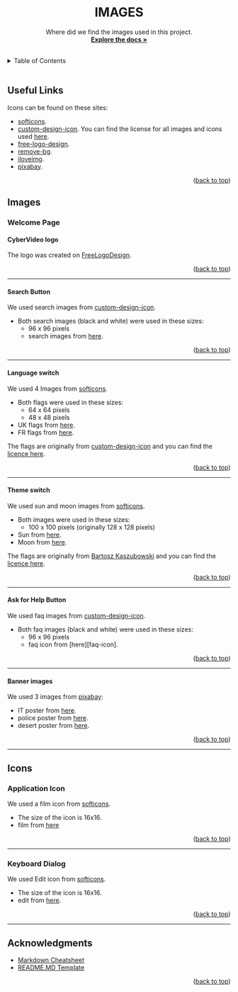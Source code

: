 <div id="top"></div>

<!-- TITLE -->
<div align="center">
<h1 align="center">IMAGES</h1>
  <p align="center">
Where did we find the images used in this project.
<br />
    <a href="https://github.com/MathysC/CyberVideo/tree/master/Docs"><strong>Explore the docs »</strong></a>
    <br />
    <br />
  </p>
</div>

 <!-- TABLE OF CONTENTS -->
 <details>
  <summary>Table of Contents</summary>
  <ol>
    <li><a href="#useful-links">Useful links</a></li>
    <li> <a href="#others">Images</a>
      <ul>
        <li> 
          <a href="#welcome-page">Welcome Page</a>
            <ul>
              <li><a href="#cybervideo-logo">CyberVideo Logo</a></li>
              <li><a href="#search-button">Search Button</a></li>
              <li><a href="#language-switch">Language switch</a></li>
             <li><a href="#theme-switch">Theme switch</a></li>
              <li><a href="#ask-for-help-button">Ask For Help Button</a></li>
              <li><a href="#banner-images">Banner Images</a></li>
            </ul>
        </li>
      </ul>
    </li>
    <li>
        <a href="#others">Icons</a>
        <ul>
            <li><a href=#application-icon> Application icon</li>
            <li><a href="#cybervideo-logo">Keyboard Dialog</a></li>
        </ul>
    </li>
  </ol>
</details>
<br>

## Useful Links

Icons can be found on these sites:

- [softicons][soft].
- [custom-design-icon][cid]. You can find the license for all images and icons used [here][license].
- [free-logo-design][fld].
- [remove-bg][rbg].
- [iloveimg][ili].
- [pixabay][pbay].

<p align="right">(<a href="#top">back to top</a>)</p>

## Images

### Welcome Page

#### CyberVideo logo

The logo was created on [FreeLogoDesign][fld].

<p align="right">(<a href="#top">back to top</a>)</p>

---

#### Search Button

We used search images from [custom-design-icon][cid].

- Both search images (black and white) were used in these sizes:
  - 96 x 96 pixels
  - search images from [here][search-img].

<p align="right">(<a href="#top">back to top</a>)</p>

---

#### Language switch

We used 4 Images from [softicons][soft].

- Both flags were used in these sizes:
  - 64 x 64 pixels
  - 48 x 48 pixels
- UK flags from [here][uk-flag].
- FR flags from [here][fr-flag].

The flags are originally from [custom-design-icon][cid] and you can find the [licence here][license].

<p align="right">(<a href="#top">back to top</a>)</p>

---

#### Theme switch

We used sun and moon images from [softicons][soft].

- Both images were used in these sizes:
  - 100 x 100 pixels (originally 128 x 128 pixels)
- Sun from [here][light].
- Moon from [here][dark].

The flags are originally from [Bartosz Kaszubowski][theme-site] and you can find the [licence here][theme-license].

<p align="right">(<a href="#top">back to top</a>)</p>

---

#### Ask for Help Button

We used faq images from [custom-design-icon][cid].

- Both faq images (black and white) were used in these sizes:
  - 96 x 96 pixels
  - faq icon from [here][faq-icon].

<p align="right">(<a href="#top">back to top</a>)</p>

---

#### Banner images

We used 3 images from [pixabay][pbay-movie-poster]:

- IT poster from [here][it].
- police poster from [here][police].
- desert poster from [here][desert].

<p align="right">(<a href="#top">back to top</a>)</p>

---

## Icons

### Application Icon

We used a film icon from [softicons][soft].

- The size of the icon is 16x16.
- film from [here][film-ico]

<p align="right">(<a href="#top">back to top</a>)</p>

---

### Keyboard Dialog

We used Edit icon from [softicons][soft].

- The size of the icon is 16x16.
- edit from [here][edit-ico].

<p align="right">(<a href="#top">back to top</a>)</p>

---

## Acknowledgments

- [Markdown Cheatsheet][md-url]
- [README.MD Template][readme-url]
<p align="right">(<a href="#top">back to top</a>)</p>

<!-- MARKDOWN LINKS & IMAGES -->

[md-url]: https://github.com/adam-p/markdown-here/wiki/Markdown-Cheatsheet
[readme-url]: https://github.com/othneildrew/Best-README-Template
[soft]: https://www.softicons.com/
[cid]: https://www.customicondesign.com
[rbg]: https://www.remove.bg/
[fld]: https://www.freelogodesign.org/
[ili]: https://www.iloveimg.com/resize-image
[pbay]: https://pixabay.com/illustrations/
[license]: https://www.customicondesign.com/license-agreement/
[uk-flag]: https://www.softicons.com/web-icons/flag-icons-by-custom-icon-design/united-kingdom-flag-icon
[fr-flag]: https://www.softicons.com/web-icons/flag-icons-by-custom-icon-design/france-flag-icon
[dark]: https://www.softicons.com/web-icons/vector-stylish-weather-icons-by-bartosz-kaszubowski/sun-big-cloud-dark-icon
[light]: https://www.softicons.com/web-icons/vector-stylish-weather-icons-by-bartosz-kaszubowski/sun-rays-small-icon
[theme-site]: https://simekdesign.eu/
[theme-license]: https://creativecommons.org/licenses/by-nc-sa/3.0/
[pbay-movie-poster]: https://pixabay.com/images/search/movie%20posters/?min_width=100&min_height=600&manual_search=1
[it]: https://pixabay.com/illustrations/it-it-movie-minimal-poster-poster-3706529/
[police]: https://pixabay.com/photos/police-crime-scene-cop-movie-poster-6718716/
[desert]: https://pixabay.com/photos/desert-fantasy-movie-poster-6952778/
[edit-ico]: https://www.softicons.com/toolbar-icons/mono-general-icons-2-by-custom-icon-design/edit-icon
[film-ico]: https://www.softicons.com/toolbar-icons/fugue-16px-icons-by-yusuke-kamiyamane/film-icon
[faq-ico]: https://www.customicondesign.com/free-icons/mono-icon-set/mono-general-1/
[search-img]: https://www.customicondesign.com/free-icons/mono-icon-set/mono-general-2/
